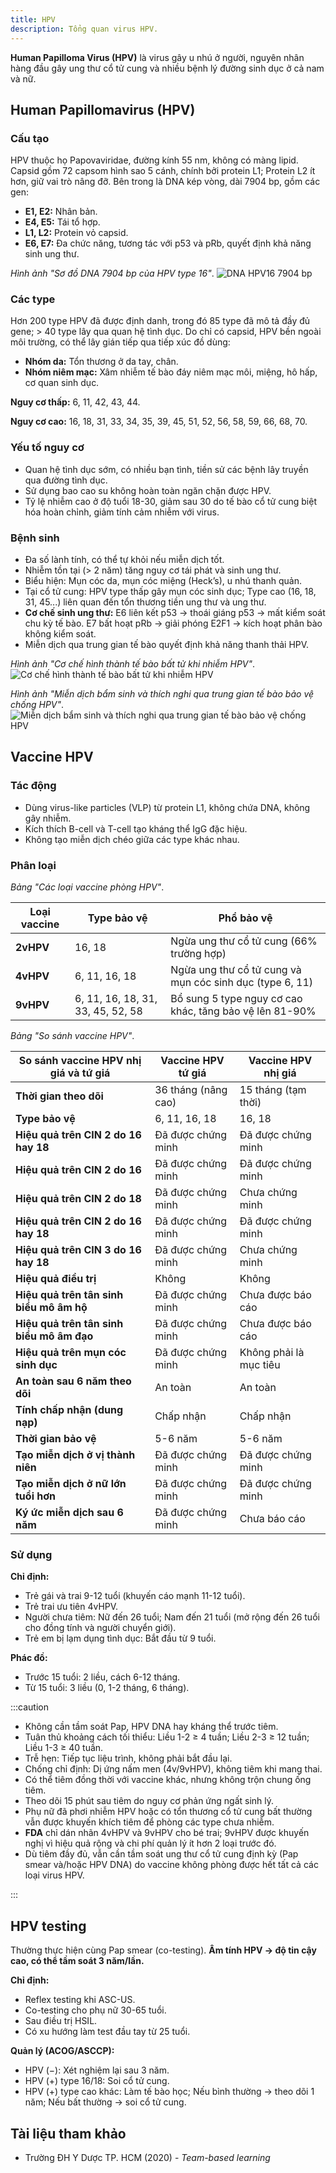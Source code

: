```yaml
---
title: HPV
description: Tổng quan virus HPV.
---
```


**Human Papilloma Virus (HPV)** là virus gây u nhú ở người, nguyên nhân hàng đầu gây ung thư cổ tử cung và nhiều bệnh lý đường sinh dục ở cả nam và nữ.

## Human Papillomavirus (HPV)

### Cấu tạo

HPV thuộc họ Papovaviridae, đường kính 55 nm, không có màng lipid. Capsid gồm 72 capsom hình sao 5 cánh, chính bởi protein L1; Protein L2 ít hơn, giữ vai trò nâng đỡ.
Bên trong là DNA kép vòng, dài 7904 bp, gồm các gen:

- **E1, E2:** Nhân bản.
- **E4, E5:** Tái tổ hợp.
- **L1, L2:** Protein vỏ capsid.
- **E6, E7:** Đa chức năng, tương tác với p53 và pRb, quyết định khả năng sinh ung thư.

_Hình ảnh "Sơ đồ DNA 7904 bp của HPV type 16"_.
![DNA HPV16 7904 bp](./_images/hpv/so-do-dna-hpv-16.png)

### Các type

Hơn 200 type HPV đã được định danh, trong đó 85 type đã mô tả đầy đủ gene; > 40 type lây qua quan hệ tình dục. Do chỉ có capsid, HPV bền ngoài môi trường, có thể lây gián tiếp qua tiếp xúc đồ dùng:

- **Nhóm da:** Tổn thương ở da tay, chân.
- **Nhóm niêm mạc:** Xâm nhiễm tế bào đáy niêm mạc môi, miệng, hô hấp, cơ quan sinh dục.

**Nguy cơ thấp:** 6, 11, 42, 43, 44.

**Nguy cơ cao:** 16, 18, 31, 33, 34, 35, 39, 45, 51, 52, 56, 58, 59, 66, 68, 70.

### Yếu tố nguy cơ

- Quan hệ tình dục sớm, có nhiều bạn tình, tiền sử các bệnh lây truyền qua đường tình dục.
- Sử dụng bao cao su không hoàn toàn ngăn chặn được HPV.
- Tỷ lệ nhiễm cao ở độ tuổi 18-30, giảm sau 30 do tế bào cổ tử cung biệt hóa hoàn chỉnh, giảm tính cảm nhiễm với virus.

### Bệnh sinh

- Đa số lành tính, có thể tự khỏi nếu miễn dịch tốt.
- Nhiễm tồn tại (> 2 năm) tăng nguy cơ tái phát và sinh ung thư.
- Biểu hiện: Mụn cóc da, mụn cóc miệng (Heck’s), u nhú thanh quản.
- Tại cổ tử cung: HPV type thấp gây mụn cóc sinh dục; Type cao (16, 18, 31, 45...) liên quan đến tổn thương tiền ung thư và ung thư.
- **Cơ chế sinh ung thư:** E6 liên kết p53 → thoái giáng p53 → mất kiểm soát chu kỳ tế bào. E7 bất hoạt pRb → giải phóng E2F1 → kích hoạt phân bào không kiểm soát.
- Miễn dịch qua trung gian tế bào quyết định khả năng thanh thải HPV.

_Hình ảnh "Cơ chế hình thành tế bào bất tử khi nhiễm HPV"_.
![Cơ chế hình thành tế bào bất tử khi nhiễm HPV](./_images/hpv/co-che-hinh-thanh-te-bao-bat-tu-khi-nhiem-hpv.png)

_Hình ảnh "Miễn dịch bẩm sinh và thích nghi qua trung gian tế bào bảo vệ chống HPV"_.
![Miễn dịch bẩm sinh và thích nghi qua trung gian tế bào bảo vệ chống HPV](./_images/hpv/mien-dich-bam-sinh-va-thich-nghi-qua-trung-gian-te-bao-bao-ve-chong-hpv.png)

## Vaccine HPV

### Tác động

- Dùng virus-like particles (VLP) từ protein L1, không chứa DNA, không gây nhiễm.
- Kích thích B-cell và T-cell tạo kháng thể IgG đặc hiệu.
- Không tạo miễn dịch chéo giữa các type khác nhau.

### Phân loại

_Bảng "Các loại vaccine phòng HPV"_.

| Loại vaccine | Type bảo vệ                       | Phổ bảo vệ                                               |
| ------------ | --------------------------------- | -------------------------------------------------------- |
| **2vHPV**    | 16, 18                            | Ngừa ung thư cổ tử cung (66% trường hợp)                 |
| **4vHPV**    | 6, 11, 16, 18                     | Ngừa ung thư cổ tử cung và mụn cóc sinh dục (type 6, 11) |
| **9vHPV**    | 6, 11, 16, 18, 31, 33, 45, 52, 58 | Bổ sung 5 type nguy cơ cao khác, tăng bảo vệ lên 81-90%  |

_Bảng "So sánh vaccine HPV"_.

| So sánh vaccine HPV nhị giá và tứ giá     | Vaccine HPV tứ giá  | Vaccine HPV nhị giá    |
| ----------------------------------------- | ------------------- | ---------------------- |
| **Thời gian theo dõi**                    | 36 tháng (nâng cao) | 15 tháng (tạm thời)    |
| **Type bảo vệ**                           | 6, 11, 16, 18       | 16, 18                 |
| **Hiệu quả trên CIN 2 do 16 hay 18**      | Đã được chứng minh  | Đã được chứng minh     |
| **Hiệu quả trên CIN 2 do 16**             | Đã được chứng minh  | Đã được chứng minh     |
| **Hiệu quả trên CIN 2 do 18**             | Đã được chứng minh  | Chưa chứng minh        |
| **Hiệu quả trên CIN 2 do 16 hay 18**      | Đã được chứng minh  | Đã được chứng minh     |
| **Hiệu quả trên CIN 3 do 16 hay 18**      | Đã được chứng minh  | Chưa chứng minh        |
| **Hiệu quả điều trị**                     | Không               | Không                  |
| **Hiệu quả trên tân sinh biểu mô âm hộ**  | Đã được chứng minh  | Chưa được báo cáo      |
| **Hiệu quả trên tân sinh biểu mô âm đạo** | Đã được chứng minh  | Chưa được báo cáo      |
| **Hiệu quả trên mụn cóc sinh dục**        | Đã được chứng minh  | Không phải là mục tiêu |
| **An toàn sau 6 năm theo dõi**            | An toàn             | An toàn                |
| **Tính chấp nhận (dung nạp)**             | Chấp nhận           | Chấp nhận              |
| **Thời gian bảo vệ**                      | 5-6 năm             | 5-6 năm                |
| **Tạo miễn dịch ở vị thành niên**         | Đã được chứng minh  | Đã được chứng minh     |
| **Tạo miễn dịch ở nữ lớn tuổi hơn**       | Đã được chứng minh  | Đã được chứng minh     |
| **Ký ức miễn dịch sau 6 năm**             | Đã được chứng minh  | Chưa báo cáo           |

### Sử dụng

**Chỉ định:**

- Trẻ gái và trai 9-12 tuổi (khuyến cáo mạnh 11-12 tuổi).
- Trẻ trai ưu tiên 4vHPV.
- Người chưa tiêm: Nữ đến 26 tuổi; Nam đến 21 tuổi (mở rộng đến 26 tuổi cho đồng tính và người chuyển giới).
- Trẻ em bị lạm dụng tình dục: Bắt đầu từ 9 tuổi.

**Phác đồ:**

- Trước 15 tuổi: 2 liều, cách 6-12 tháng.
- Từ 15 tuổi: 3 liều (0, 1-2 tháng, 6 tháng).

:::caution

- Không cần tầm soát Pap, HPV DNA hay kháng thể trước tiêm.
- Tuân thủ khoảng cách tối thiểu: Liều 1-2 ≥ 4 tuần; Liều 2-3 ≥ 12 tuần; Liều 1-3 ≥ 40 tuần.
- Trễ hẹn: Tiếp tục liệu trình, không phải bắt đầu lại.
- Chống chỉ định: Dị ứng nấm men (4v/9vHPV), không tiêm khi mang thai.
- Có thể tiêm đồng thời với vaccine khác, nhưng không trộn chung ống tiêm.
- Theo dõi 15 phút sau tiêm do nguy cơ phản ứng ngất sinh lý.
- Phụ nữ đã phơi nhiễm HPV hoặc có tổn thương cổ tử cung bất thường vẫn được khuyến khích tiêm để phòng các type chưa nhiễm.
- **FDA** chỉ dán nhãn 4vHPV và 9vHPV cho bé trai; 9vHPV được khuyến nghị vì hiệu quả rộng và chi phí quản lý ít hơn 2 loại trước đó.
- Dù tiêm đầy đủ, vẫn cần tầm soát ung thư cổ tử cung định kỳ (Pap smear và/hoặc HPV DNA) do vaccine không phòng được hết tất cả các loại virus HPV.

:::

## HPV testing

Thường thực hiện cùng Pap smear (co-testing). **Âm tính HPV → độ tin cậy cao, có thể tầm soát 3 năm/lần.**

**Chỉ định:**

- Reflex testing khi ASC-US.
- Co-testing cho phụ nữ 30-65 tuổi.
- Sau điều trị HSIL.
- Có xu hướng làm test đầu tay từ 25 tuổi.

**Quản lý (ACOG/ASCCP):**

- HPV (−): Xét nghiệm lại sau 3 năm.
- HPV (+) type 16/18: Soi cổ tử cung.
- HPV (+) type cao khác: Làm tế bào học; Nếu bình thường → theo dõi 1 năm; Nếu bất thường → soi cổ tử cung.

## Tài liệu tham khảo

- Trường ĐH Y Dược TP. HCM (2020) - _Team-based learning_
